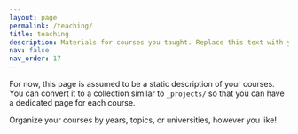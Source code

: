 ```yaml
---
layout: page
permalink: /teaching/
title: teaching
description: Materials for courses you taught. Replace this text with your description.
nav: false
nav_order: 17
---
```


For now, this page is assumed to be a static description of your courses. You can convert it to a collection similar to `_projects/` so that you can have a dedicated page for each course.

Organize your courses by years, topics, or universities, however you like!
